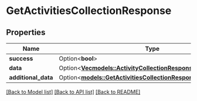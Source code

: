 # GetActivitiesCollectionResponse

## Properties

Name | Type | Description | Notes
------------ | ------------- | ------------- | -------------
**success** | Option<**bool**> |  | [optional]
**data** | Option<[**Vec<models::ActivityCollectionResponseObject>**](ActivityCollectionResponseObject.md)> |  | [optional]
**additional_data** | Option<[**models::GetActivitiesCollectionResponseAdditionalData**](GetActivitiesCollectionResponse_additional_data.md)> |  | [optional]

[[Back to Model list]](../README.md#documentation-for-models) [[Back to API list]](../README.md#documentation-for-api-endpoints) [[Back to README]](../README.md)


